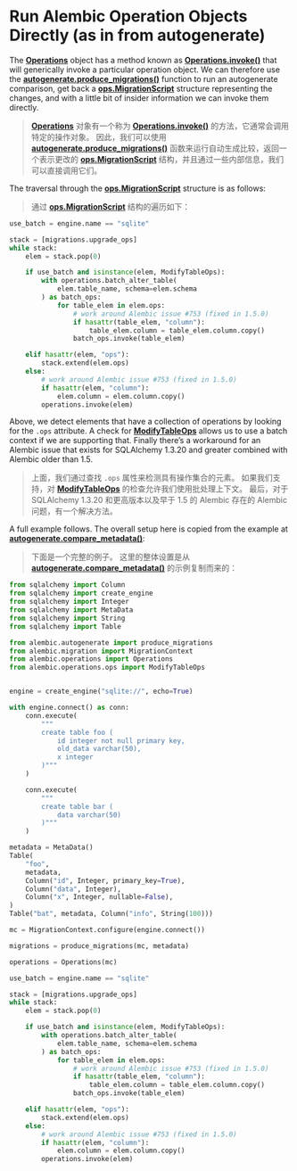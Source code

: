 # Run Alembic Operation Objects Directly (as in from autogenerate)

[Operations]: ../zh/06_operation_reference.md
[Operations.invoke()]: ../zh/06_01_24_invoke.md
[autogenerate.produce_migrations()]: ../zh/08_06_01_getting_diffs.md#produce_migrations
[ops.MigrationScript]: ../zh/08_05_02_built_in_operation_objects.md#MigrationScript
[ModifyTableOps]: ../zh/08_05_02_built_in_operation_objects.md#ModifyTableOps
[autogenerate.compare_metadata()]: ../zh/08_06_01_getting_diffs.md#compare_metadata

The **[Operations]** object has a method known as **[Operations.invoke()]** that will generically invoke a particular operation object. We can therefore use the **[autogenerate.produce_migrations()]** function to run an autogenerate comparison, get back a **[ops.MigrationScript]** structure representing the changes, and with a little bit of insider information we can invoke them directly.

> **[Operations]** 对象有一个称为 **[Operations.invoke()]** 的方法，它通常会调用特定的操作对象。 因此，我们可以使用 **[autogenerate.produce_migrations()]** 函数来运行自动生成比较，返回一个表示更改的 **[ops.MigrationScript]** 结构，并且通过一些内部信息，我们可以直接调用它们。

The traversal through the **[ops.MigrationScript]** structure is as follows:

> 通过 **[ops.MigrationScript]** 结构的遍历如下：

```python
use_batch = engine.name == "sqlite"

stack = [migrations.upgrade_ops]
while stack:
    elem = stack.pop(0)

    if use_batch and isinstance(elem, ModifyTableOps):
        with operations.batch_alter_table(
            elem.table_name, schema=elem.schema
        ) as batch_ops:
            for table_elem in elem.ops:
                # work around Alembic issue #753 (fixed in 1.5.0)
                if hasattr(table_elem, "column"):
                    table_elem.column = table_elem.column.copy()
                batch_ops.invoke(table_elem)

    elif hasattr(elem, "ops"):
        stack.extend(elem.ops)
    else:
        # work around Alembic issue #753 (fixed in 1.5.0)
        if hasattr(elem, "column"):
            elem.column = elem.column.copy()
        operations.invoke(elem)
```

Above, we detect elements that have a collection of operations by looking for the `.ops` attribute. A check for **[ModifyTableOps]** allows us to use a batch context if we are supporting that. Finally there’s a workaround for an Alembic issue that exists for SQLAlchemy 1.3.20 and greater combined with Alembic older than 1.5.

> 上面，我们通过查找 `.ops` 属性来检测具有操作集合的元素。 如果我们支持，对 **[ModifyTableOps]** 的检查允许我们使用批处理上下文。 最后，对于 SQLAlchemy 1.3.20 和更高版本以及早于 1.5 的 Alembic 存在的 Alembic 问题，有一个解决方法。

A full example follows. The overall setup here is copied from the example at **[autogenerate.compare_metadata()]**:

> 下面是一个完整的例子。 这里的整体设置是从 **[autogenerate.compare_metadata()]** 的示例复制而来的：

```python
from sqlalchemy import Column
from sqlalchemy import create_engine
from sqlalchemy import Integer
from sqlalchemy import MetaData
from sqlalchemy import String
from sqlalchemy import Table

from alembic.autogenerate import produce_migrations
from alembic.migration import MigrationContext
from alembic.operations import Operations
from alembic.operations.ops import ModifyTableOps


engine = create_engine("sqlite://", echo=True)

with engine.connect() as conn:
    conn.execute(
        """
        create table foo (
            id integer not null primary key,
            old_data varchar(50),
            x integer
        )"""
    )

    conn.execute(
        """
        create table bar (
            data varchar(50)
        )"""
    )

metadata = MetaData()
Table(
    "foo",
    metadata,
    Column("id", Integer, primary_key=True),
    Column("data", Integer),
    Column("x", Integer, nullable=False),
)
Table("bat", metadata, Column("info", String(100)))

mc = MigrationContext.configure(engine.connect())

migrations = produce_migrations(mc, metadata)

operations = Operations(mc)

use_batch = engine.name == "sqlite"

stack = [migrations.upgrade_ops]
while stack:
    elem = stack.pop(0)

    if use_batch and isinstance(elem, ModifyTableOps):
        with operations.batch_alter_table(
            elem.table_name, schema=elem.schema
        ) as batch_ops:
            for table_elem in elem.ops:
                # work around Alembic issue #753 (fixed in 1.5.0)
                if hasattr(table_elem, "column"):
                    table_elem.column = table_elem.column.copy()
                batch_ops.invoke(table_elem)

    elif hasattr(elem, "ops"):
        stack.extend(elem.ops)
    else:
        # work around Alembic issue #753 (fixed in 1.5.0)
        if hasattr(elem, "column"):
            elem.column = elem.column.copy()
        operations.invoke(elem)
```
